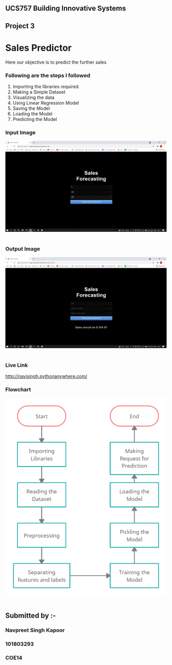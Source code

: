 ## UCS757 Building Innovative Systems
## Project 3
# Sales Predictor
Here our objective is to predict the further sales

### Following are the steps I followed 
1. Importing the libraries required.
2. Making a Simple Dataset
3. Visualizing the data
4. Using Linear Regression Model
5. Saving the Model
6. Loading the Model
7. Predicting the Model

### Input Image                                                                       
![Screenshot](Input.png) 

### Output Image
![Screenshot](Output.png) 

### Live Link
http://navisingh.pythonanywhere.com/

### Flowchart
![Screenshot](Flowchart.png) 

## Submitted by :- 
### Navpreet Singh Kapoor
### 101803293
### COE14
